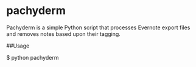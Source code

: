 pachyderm
===
Pachyderm is a simple Python script that processes Evernote export files and removes notes based upon their tagging.

##Usage

  $ python pachyderm <export file> <output file> <tag>
